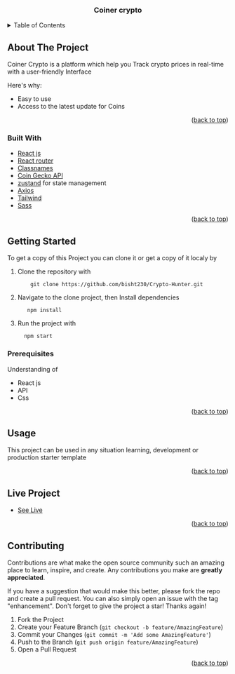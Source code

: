 <!-- Improved compatibility of back to top link: See: https://github.com/othneildrew/Best-README-Template/pull/73 -->
<a name="readme-top"></a>


<!-- PROJECT LOGO -->
<br />
<div align="center">
  <a href="https://github.com/othneildrew/Best-README-Template">
  </a>

  <h3 align="center">Coiner crypto</h3>

</div>



<!-- TABLE OF CONTENTS -->
<details>
  <summary>Table of Contents</summary>
  <ol>
    <li>
      <a href="#about-the-project">About The Project</a>
      <ul>
        <li><a href="#built-with">Built With</a></li>
      </ul>
    </li>
    <li>
      <a href="#getting-started">Getting Started</a>
      <ul>
        <li><a href="#prerequisites">Prerequisites</a></li>
        <li><a href="#installation">Installation</a></li>
      </ul>
    </li>
    <li><a href="#usage">Usage</a></li>
    <li><a href="#roadmap">Live Project</a></li>
    <li><a href="#contributing">Contributing</a></li>
    <li><a href="#license">License</a></li>
    <li><a href="#contact">Contact</a></li>
  </ol>
</details>



<!-- ABOUT THE PROJECT -->
## About The Project

Coiner Crypto is a platform which help you Track crypto prices in real-time with a user-friendly Interface

Here's why:
* Easy to use
* Access to the latest update for Coins


<p align="right">(<a href="#readme-top">back to top</a>)</p>



### Built With

* [React js](https://reactjs.org/)
* [React router](https://reactrouter.com/en/main)
* [Classnames](https://www.npmjs.com/package/classnames)
* [Coin Gecko API](https://www.coingecko.com/en/api)
* [zustand](https://github.com/pmndrs/zustand) for state management
* [Axios](https://github.com/axios/axios)
* [Tailwind](https://tailwindcss.com/)
* [Sass](https://www.npmjs.com/package/sass)

<p align="right">(<a href="#readme-top">back to top</a>)</p>



<!-- GETTING STARTED -->
## Getting Started

To get a copy of this Project you can clone it or get a copy of it localy by

1. Clone the repository with
   ```
       git clone https://github.com/bisht230/Crypto-Hunter.git
   ```
2. Navigate to the clone project, then Install dependencies 
   ```
      npm install
   ```
3. Run the project with
   ```
     npm start
   ```

### Prerequisites

Understanding of

- React js
- API
- Css

<p align="right">(<a href="#readme-top">back to top</a>)</p>



<!-- USAGE EXAMPLES -->
## Usage

This project can be used in any situation learning, development or production starter template


<p align="right">(<a href="#readme-top">back to top</a>)</p>



<!-- ROADMAP -->
## Live Project

- [See Live]()
<p align="right">(<a href="#readme-top">back to top</a>)</p>



<!-- CONTRIBUTING -->
## Contributing

Contributions are what make the open source community such an amazing place to learn, inspire, and create. Any contributions you make are **greatly appreciated**.

If you have a suggestion that would make this better, please fork the repo and create a pull request. You can also simply open an issue with the tag "enhancement".
Don't forget to give the project a star! Thanks again!

1. Fork the Project
2. Create your Feature Branch (`git checkout -b feature/AmazingFeature`)
3. Commit your Changes (`git commit -m 'Add some AmazingFeature'`)
4. Push to the Branch (`git push origin feature/AmazingFeature`)
5. Open a Pull Request

<p align="right">(<a href="#readme-top">back to top</a>)</p>



